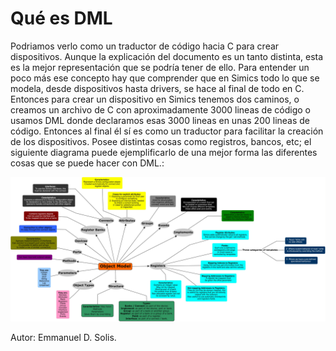 # Qué es DML

Podriamos verlo como un traductor de código hacia C para crear dispositivos. Aunque la explicación del documento es un tanto distinta, esta es la mejor representación que se podría tener de ello. Para entender un poco más ese concepto hay que comprender que en Simics todo lo que se modela, desde dispositivos hasta drivers, se hace al final de todo en C. Entonces para crear un dispositivo en Simics tenemos dos caminos, o creamos un archivo de C con aproximadamente 3000 lineas de código o usamos DML donde declaramos esas 3000 lineas en unas 200 lineas de código. Entonces al final él sí es como un traductor para facilitar la creación de los dispositivos. Posee distintas cosas como registros, bancos, etc; el siguiente diagrama puede ejemplificarlo de una mejor forma las diferentes cosas que se puede hacer con DML.:

![](summary_chapter_03.jpg)

Autor: Emmanuel D. Solis.